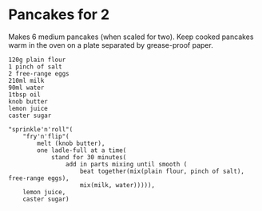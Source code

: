 Pancakes for 2
==============

Makes 6 medium pancakes (when scaled for two). Keep cooked pancakes warm in the
oven on a plate separated by grease-proof paper.

    120g plain flour
    1 pinch of salt
    2 free-range eggs
    210ml milk
    90ml water
    1tbsp oil
    knob butter
    lemon juice
    caster sugar

    "sprinkle'n'roll"(
        "fry'n'flip"(
            melt (knob butter),
            one ladle-full at a time(
                stand for 30 minutes(
                    add in parts mixing until smooth (
                        beat together(mix(plain flour, pinch of salt), free-range eggs),
                        mix(milk, water))))),
        lemon juice,
        caster sugar)
